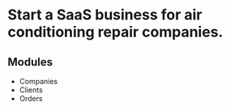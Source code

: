 # Start a SaaS business for air conditioning repair companies.


## Modules

- Companies
- Clients
- Orders